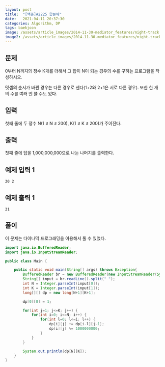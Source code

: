 ```yaml
---
layout: post
title:  "[백준]#2225 합분해"
date:   2021-04-11 20:37:30
categories: Algorithm, DP
tags: baekjoon
image: /assets/article_images/2014-11-30-mediator_features/night-track.JPG
image2: /assets/article_images/2014-11-30-mediator_features/night-track-mobile.JPG
---
```


문제
--------------------

0부터 N까지의 정수 K개를 더해서 그 합이 N이 되는 경우의 수를 구하는 프로그램을 작성하시오.

덧셈의 순서가 바뀐 경우는 다른 경우로 센다(1+2와 2+1은 서로 다른 경우). 또한 한 개의 수를 여러 번 쓸 수도 있다.

입력
---------------------------

첫째 줄에 두 정수 N(1 ≤ N ≤ 200), K(1 ≤ K ≤ 200)가 주어진다.

출력
----------------

첫째 줄에 답을 1,000,000,000으로 나눈 나머지를 출력한다.

예제 입력 1 
----------------------

```
20 2
```

예제 출력 1 
------------------------

```
21
```

풀이
--------------------------

이 문제는 다이나믹 프로그래밍을 이용해서 풀 수 있었다.

```java
import java.io.BufferedReader;
import java.io.InputStreamReader;

public class Main {

    public static void main(String[] args) throws Exception{
        BufferedReader br = new BufferedReader(new InputStreamReader(System.in));
        String[] input = br.readLine().split(" ");
        int N = Integer.parseInt(input[0]);
        int K = Integer.parseInt(input[1]);
        long[][] dp = new long[N+1][K+1];

        dp[0][0] = 1;

        for(int j=1; j<=K; j++) {
            for(int i=0; i<=N; i++) {
                for(int l=0; l<=i; l++) {
                    dp[i][j] += dp[i-l][j-1];
                    dp[i][j] %= 1000000000;
                }
            }
        }

        System.out.println(dp[N][K]);
    }
}
```
